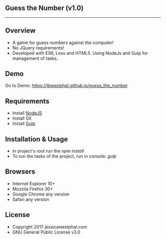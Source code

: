 Guess the Number (v1.0)
----------
---

Overview
--------
- A game for guess numbers against the computer! 
- No JQuery requirements!
- Developed with ES6, Less and HTML5. Using NodeJs and Gulp for management of tasks.

Demo
----------
Go to Demo: https://jbwestphal.github.io/guess_the_number


Requirements
----------
 - Install [NodeJS]
 - Install Git
 - Install [Gulp]


Installation & Usage
----------
 - In project's root run the *npm install*
 - To run the tasks of the project, run in console: *gulp*


Browsers
----------

 - Internet Explorer 10+
 - Mozzila Firefox 30+
 - Google Chrome any version
 - Safari any version


License
-------
 * Copyright 2017 jessicawestphal.com
 * GNU General Public License v3.0


 [GO_TO_DEMO]: (https://jbwestphal.github.io/guess_the_number)
 [NodeJS]: (https://nodejs.org/en/)
 [Gulp]: (http://gulpjs.com/)
